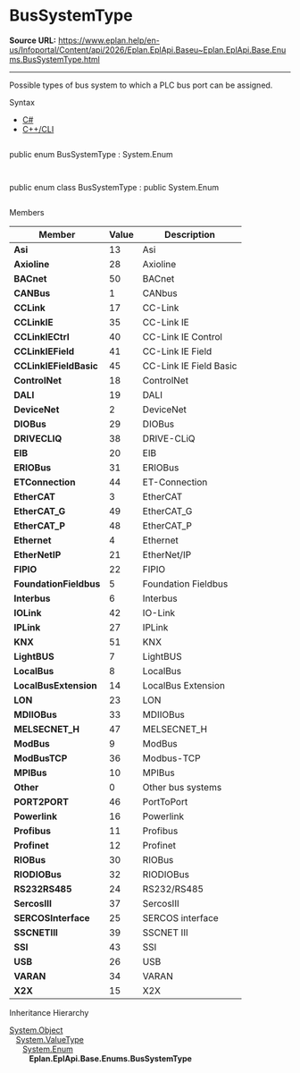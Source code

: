 # BusSystemType

**Source URL:** https://www.eplan.help/en-us/Infoportal/Content/api/2026/Eplan.EplApi.Baseu~Eplan.EplApi.Base.Enums.BusSystemType.html

---

Possible types of bus system to which a PLC bus port can be assigned.

Syntax

- [C#](#i-syntax-CS)
- [C++/CLI](#i-syntax-CPP2005)

```
```
public enum BusSystemType : System.Enum
```
```

```
```
public enum class BusSystemType : public System.Enum
```
```

Members

| Member | Value | Description |
| --- | --- | --- |
| **Asi** | 13 | Asi |
| **Axioline** | 28 | Axioline |
| **BACnet** | 50 | BACnet |
| **CANBus** | 1 | CANbus |
| **CCLink** | 17 | CC-Link |
| **CCLinkIE** | 35 | CC-Link IE |
| **CCLinkIECtrl** | 40 | CC-Link IE Control |
| **CCLinkIEField** | 41 | CC-Link IE Field |
| **CCLinkIEFieldBasic** | 45 | CC-Link IE Field Basic |
| **ControlNet** | 18 | ControlNet |
| **DALI** | 19 | DALI |
| **DeviceNet** | 2 | DeviceNet |
| **DIOBus** | 29 | DIOBus |
| **DRIVECLIQ** | 38 | DRIVE-CLiQ |
| **EIB** | 20 | EIB |
| **ERIOBus** | 31 | ERIOBus |
| **ETConnection** | 44 | ET-Connection |
| **EtherCAT** | 3 | EtherCAT |
| **EtherCAT\_G** | 49 | EtherCAT\_G |
| **EtherCAT\_P** | 48 | EtherCAT\_P |
| **Ethernet** | 4 | Ethernet |
| **EtherNetIP** | 21 | EtherNet/IP |
| **FIPIO** | 22 | FIPIO |
| **FoundationFieldbus** | 5 | Foundation Fieldbus |
| **Interbus** | 6 | Interbus |
| **IOLink** | 42 | IO-Link |
| **IPLink** | 27 | IPLink |
| **KNX** | 51 | KNX |
| **LightBUS** | 7 | LightBUS |
| **LocalBus** | 8 | LocalBus |
| **LocalBusExtension** | 14 | LocalBus Extension |
| **LON** | 23 | LON |
| **MDIIOBus** | 33 | MDIIOBus |
| **MELSECNET\_H** | 47 | MELSECNET\_H |
| **ModBus** | 9 | ModBus |
| **ModBusTCP** | 36 | Modbus-TCP |
| **MPIBus** | 10 | MPIBus |
| **Other** | 0 | Other bus systems |
| **PORT2PORT** | 46 | PortToPort |
| **Powerlink** | 16 | Powerlink |
| **Profibus** | 11 | Profibus |
| **Profinet** | 12 | Profinet |
| **RIOBus** | 30 | RIOBus |
| **RIODIOBus** | 32 | RIODIOBus |
| **RS232RS485** | 24 | RS232/RS485 |
| **SercosIII** | 37 | SercosIII |
| **SERCOSInterface** | 25 | SERCOS interface |
| **SSCNETIII** | 39 | SSCNET III |
| **SSI** | 43 | SSI |
| **USB** | 26 | USB |
| **VARAN** | 34 | VARAN |
| **X2X** | 15 | X2X |

Inheritance Hierarchy

[System.Object](#)  
   [System.ValueType](#)  
      [System.Enum](#)  
         **Eplan.EplApi.Base.Enums.BusSystemType**
